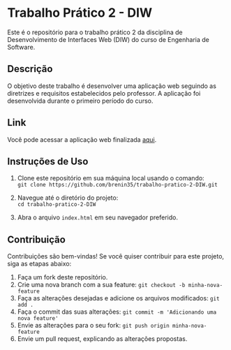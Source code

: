 # Trabalho Prático 2 - DIW

Este é o repositório para o trabalho prático 2 da disciplina de Desenvolvimento de Interfaces Web (DIW) do curso de Engenharia de Software.

## Descrição

O objetivo deste trabalho é desenvolver uma aplicação web seguindo as diretrizes e requisitos estabelecidos pelo professor. A aplicação foi desenvolvida durante o primeiro período do curso.

## Link

Você pode acessar a aplicação web finalizada [aqui](https://brenin35.github.io/trabalho-pratico-2-DIW/).

## Instruções de Uso

1. Clone este repositório em sua máquina local usando o comando:<br>
`git clone https://github.com/brenin35/trabalho-pratico-2-DIW.git`

2. Navegue até o diretório do projeto:<br>
`cd trabalho-pratico-2-DIW`

3. Abra o arquivo `index.html` em seu navegador preferido.

## Contribuição

Contribuições são bem-vindas! Se você quiser contribuir para este projeto, siga as etapas abaixo:

1. Faça um fork deste repositório.
2. Crie uma nova branch com a sua feature: `git checkout -b minha-nova-feature`
3. Faça as alterações desejadas e adicione os arquivos modificados: `git add .`
4. Faça o commit das suas alterações: `git commit -m 'Adicionando uma nova feature'`
5. Envie as alterações para o seu fork: `git push origin minha-nova-feature`
6. Envie um pull request, explicando as alterações propostas.
